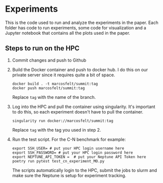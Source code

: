 # Experiments

This is the code used to run and analyze the experiments in the paper.  Each folder has code to run experiments, some code for visualization and a Jupyter notebook that contains all the plots used in the paper. 

## Steps to run on the HPC

1. Commit changes and push to Github
2. Build the Docker container and push to docker hub. I do this on our private server since it requires quite a bit of space.

    ```
    docker build . -t marcosfelt/summit:tag
    docker push marcosfelt/summit:tag
    ```
    Replace `tag` with the name of the branch.

3. Log into the HPC and pull the container using singularity. It's important to do this, so each experiment doesn't have to pull the container.

    ```
    singularity run docker://marcosfelt/summit:tag
    ```
    Replace `tag` with the tag you used in step 2.

4. Run the test script. For the C-N benchmark for example:
    ```
    export SSH_USER= # put your HPC login username here
    export SSH_PASSWORD= # put your HPC login password here
    export NEPTUNE_API_TOKEN =  # put your Neptune API Token here
    poetry run pytest test_cn_experiment_MO.py
    ```
    The scripts automatically login to the HPC, submit the jobs to slurm and make sure the Neptune is setup for experiment tracking.